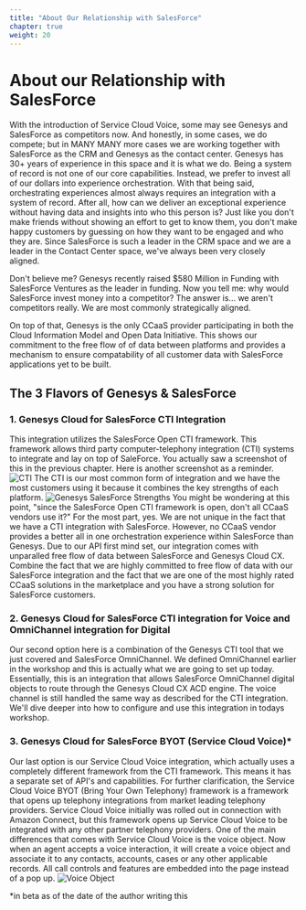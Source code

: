 ```yaml
---
title: "About Our Relationship with SalesForce"
chapter: true
weight: 20
---
```


# About our Relationship with SalesForce
With the introduction of Service Cloud Voice, some may see Genesys and SalesForce as competitors now. And honestly, in some cases, we do compete; but in MANY MANY more cases we are working together with SalesForce as the CRM and Genesys as the contact center. Genesys has 30+ years of experience in this space and it is what we do. Being a system of record is not one of our core capabilities. Instead, we prefer to invest all of our dollars into experience orchestration. With that being said, orchestrating experiences almost always requires an integration with a system of record. After all, how can we deliver an exceptional experience without having data and insights into who this person is? Just like you don't make friends without showing an effort to get to know them, you don't make happy customers by guessing on how they want to be engaged and who they are. Since SalesForce is such a leader in the CRM space and we are a leader in the Contact Center space, we've always been very closely aligned. 

Don't believe me? Genesys recently raised $580 Million in Funding with SalesForce Ventures as the leader in funding. Now you tell me: why would SalesForce invest money into a competitor? The answer is... we aren't competitors really. We are most commonly strategically aligned. 

On top of that, Genesys is the only CCaaS provider participating in both the Cloud Information Model and Open Data Initiative. This shows our commitment to the free flow of of data between platforms and provides a mechanism to ensure compatability of all customer data with SalesForce applications yet to be built.

## The 3 Flavors of Genesys & SalesForce
### 1. Genesys Cloud for SalesForce CTI Integration

This integration utilizes the SalesForce Open CTI framework. This framework allows third party computer-telephony integration (CTI) systems to integrate and lay on top of SaleForce. You actually saw a screenshot of this in the previous chapter. Here is another screenshot as a reminder.
![CTI](/images/CTI.jpg)
The CTI is our most common form of integration and we have the most customers using it because it combines the key strengths of each platform. 
![Genesys SalesForce Strengths](/images/genesysSalesForceStrengths.jpg)
You might be wondering at this point, "since the SalesForce Open CTI framework is open, don't all CCaaS vendors use it?" For the most part, yes. We are not unique in the fact that we have a CTI integration with SalesForce. However, no CCaaS vendor provides a better all in one orchestration experience within SalesForce than Genesys. Due to our API first mind set, our integration comes with unparalled free flow of data between SalesForce and Genesys Cloud CX. Combine the fact that we are highly committed to free flow of data with our SalesForce integration and the fact that we are one of the most highly rated CCaaS solutions in the marketplace and you have a strong solution for SalesForce customers.

### 2. Genesys Cloud for SalesForce CTI integration for Voice and OmniChannel integration for Digital
Our second option here is a combination of the Genesys CTI tool that we just covered and SalesForce OmniChannel. We defined OmniChannel earlier in the workshop and this is actually what we are going to set up today. Essentially, this is an integration that allows SalesForce OmniChannel digital objects to route through the Genesys Cloud CX ACD engine. The voice channel is still handled the same way as described for the CTI integration. We'll dive deeper into how to configure and use this integration in todays workshop. 

### 3. Genesys Cloud for SalesForce BYOT (Service Cloud Voice)*
Our last option is our Service Cloud Voice integration, which actually uses a completely different framework from the CTI framework. This means it has a separate set of API's and capabilities. For further clarification, the Service Cloud Voice BYOT (Bring Your Own Telephony) framework is a framework that opens up telephony integrations from market leading telephony providers. Service Cloud Voice initially was rolled out in connection with Amazon Connect, but this framework opens up Service Cloud Voice to be integrated with any other partner telephony providers. One of the main differences that comes with Service Cloud Voice is the voice object. Now when an agent accepts a voice interaction, it will create a voice object and associate it to any contacts, accounts, cases or any other applicable records. All call controls and features are embedded into the page instead of a pop up.
![Voice Object](/images/voiceObject2.jpg)

*in beta as of the date of the author writing this
